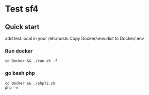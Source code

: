 # Test sf4

## Quick start
add test.local in your /etc/hosts
Copy Docker/.env.dist to Docker/.env

### Run docker
```shell
cd Docker && ./run.sh -f
```

### go bash php
```shell
cd Docker && ./php72.sh
php -v
```
